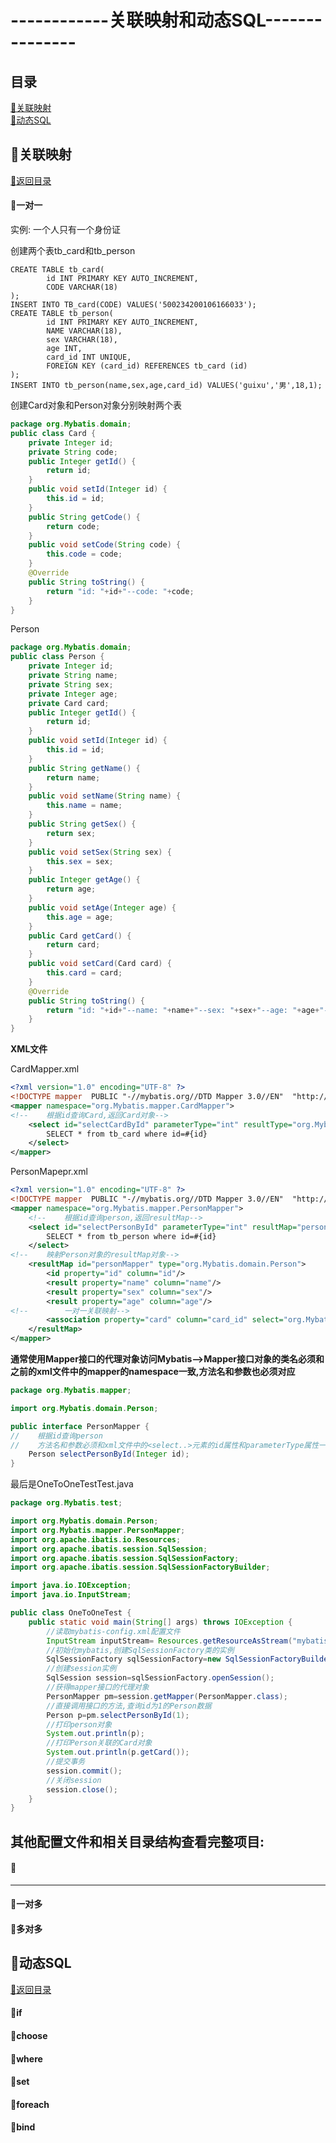 # ------------关联映射和动态SQL---------------
<p id="title"></p>

## 目录
<a href="#p1">:chestnut:关联映射</a><br>
<a href="#p2">:chestnut:动态SQL</a><br>

<p id="p1"></p>

## :ear_of_rice:关联映射
<a href="#title">:palm_tree:返回目录</a><br>
#### :herb:一对一
实例: 一个人只有一个身份证

创建两个表tb_card和tb_person
```Mysql
CREATE TABLE tb_card(
		id INT PRIMARY KEY AUTO_INCREMENT,
		CODE VARCHAR(18)
);
INSERT INTO TB_card(CODE) VALUES('500234200106166033');
CREATE TABLE tb_person(
		id INT PRIMARY KEY AUTO_INCREMENT,
		NAME VARCHAR(18),
		sex VARCHAR(18),
		age INT,
		card_id INT UNIQUE,
		FOREIGN KEY (card_id) REFERENCES tb_card (id)
);
INSERT INTO tb_person(name,sex,age,card_id) VALUES('guixu','男',18,1);
```
创建Card对象和Person对象分别映射两个表
```Java
package org.Mybatis.domain;
public class Card {
    private Integer id;
    private String code;
    public Integer getId() {
        return id;
    }
    public void setId(Integer id) {
        this.id = id;
    }
    public String getCode() {
        return code;
    }
    public void setCode(String code) {
        this.code = code;
    }
    @Override
    public String toString() {
        return "id: "+id+"--code: "+code;
    }
}
```
Person
```Java
package org.Mybatis.domain;
public class Person {
    private Integer id;
    private String name;
    private String sex;
    private Integer age;
    private Card card;
    public Integer getId() {
        return id;
    }
    public void setId(Integer id) {
        this.id = id;
    }
    public String getName() {
        return name;
    }
    public void setName(String name) {
        this.name = name;
    }
    public String getSex() {
        return sex;
    }
    public void setSex(String sex) {
        this.sex = sex;
    }
    public Integer getAge() {
        return age;
    }
    public void setAge(Integer age) {
        this.age = age;
    }
    public Card getCard() {
        return card;
    }
    public void setCard(Card card) {
        this.card = card;
    }
    @Override
    public String toString() {
        return "id: "+id+"--name: "+name+"--sex: "+sex+"--age: "+age+"--card: "+card;
    }
}
```
**XML文件**

CardMapper.xml
```xml
<?xml version="1.0" encoding="UTF-8" ?>
<!DOCTYPE mapper  PUBLIC "-//mybatis.org//DTD Mapper 3.0//EN"  "http://mybatis.org/dtd/mybatis-3-mapper.dtd">
<mapper namespace="org.Mybatis.mapper.CardMapper">
<!--    根据id查询Card,返回Card对象-->
    <select id="selectCardById" parameterType="int" resultType="org.Mybatis.domain.Card">
        SELECT * from tb_card where id=#{id}
    </select>
</mapper>
```
PersonMapepr.xml
```xml 
<?xml version="1.0" encoding="UTF-8" ?>
<!DOCTYPE mapper  PUBLIC "-//mybatis.org//DTD Mapper 3.0//EN"  "http://mybatis.org/dtd/mybatis-3-mapper.dtd">
<mapper namespace="org.Mybatis.mapper.PersonMapper">
    <!--    根据id查询person,返回resultMap-->
    <select id="selectPersonById" parameterType="int" resultMap="personMapper">
        SELECT * from tb_person where id=#{id}
    </select>
<!--    映射Person对象的resultMap对象-->
    <resultMap id="personMapper" type="org.Mybatis.domain.Person">
        <id property="id" column="id"/>
        <result property="name" column="name"/>
        <result property="sex" column="sex"/>
        <result property="age" column="age"/>
<!--        一对一关联映射-->
        <association property="card" column="card_id" select="org.Mybatis.mapper.CardMapper.selectCardById" javaType="org.Mybatis.domain.Card"/>
    </resultMap>
</mapper>
```
**通常使用Mapper接口的代理对象访问Mybatis-->Mapper接口对象的类名必须和之前的xml文件中的mapper的namespace一致,方法名和参数也必须对应**
```Java
package org.Mybatis.mapper;

import org.Mybatis.domain.Person;

public interface PersonMapper {
//    根据id查询person
//    方法名和参数必须和xml文件中的<select..>元素的id属性和parameterType属性一致
    Person selectPersonById(Integer id);
}
```
最后是OneToOneTestTest.java
```java 
package org.Mybatis.test;

import org.Mybatis.domain.Person;
import org.Mybatis.mapper.PersonMapper;
import org.apache.ibatis.io.Resources;
import org.apache.ibatis.session.SqlSession;
import org.apache.ibatis.session.SqlSessionFactory;
import org.apache.ibatis.session.SqlSessionFactoryBuilder;

import java.io.IOException;
import java.io.InputStream;

public class OneToOneTest {
    public static void main(String[] args) throws IOException {
        //读取mybatis-config.xml配置文件
        InputStream inputStream= Resources.getResourceAsStream("mybatis-config.xml");
        //初始化mybatis,创建SqlSessionFactory类的实例
        SqlSessionFactory sqlSessionFactory=new SqlSessionFactoryBuilder().build(inputStream);
        //创建session实例
        SqlSession session=sqlSessionFactory.openSession();
        //获得mapper接口的代理对象
        PersonMapper pm=session.getMapper(PersonMapper.class);
        //直接调用接口的方法,查询id为1的Person数据
        Person p=pm.selectPersonById(1);
        //打印person对象
        System.out.println(p);
        //打印Person关联的Card对象
        System.out.println(p.getCard());
        //提交事务
        session.commit();
        //关闭session
        session.close();
    }
}
```
其他配置文件和相关目录结构查看完整项目:
-----------------------------
#### :herb:<a href="OneToOneTest"></a>

-----------------------------
#### :herb:一对多
#### :herb:多对多
<p id="p2"></p>

## :ear_of_rice:动态SQL
<a href="#title">:palm_tree:返回目录</a><br>
#### :herb:if
#### :herb:choose
#### :herb:where
#### :herb:set
#### :herb:foreach
#### :herb:bind
